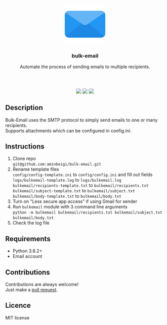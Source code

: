 <p align="center">
<img src="attachments\email.png" width="128" height="128"/>
<br/>
<h3 align="center">bulk-email</h3>
<p align="center">Automate the process of sending emails to multiple recipients.</p>
<h2></h2>
</p>
<br />

<p align="center">
<a href="../../issues"><img src="https://img.shields.io/github/issues/aminbeigi/Bulk-Email.svg?style=flat-square" /></a>
<a href="../../pulls"><img src="https://img.shields.io/github/issues-pr/aminbeigi/Bulk-Email.svg?style=flat-square" /></a>
<img src="https://img.shields.io/github/license/aminbeigi/Bulk-Email?style=flat-square">
</p>

## Description
Bulk-Email uses the SMTP protocol to simply send emails to one or many recipients.  
Supports attachments which can be configured in config.ini.

## Instructions
1. Clone repo  
`git@github.com:aminbeigi/bulk-email.git`
2. Rename template files  
`config/config-template.ini` to `config/config.ini` and fill out fields  
`logs/bulkemail-template.log` to `logs/bulkemail.log`  
`bulkemail/recipients-template.txt` to `bulkemail/recipients.txt`  
`bulkemail/subject-template.txt` to `bulkemail/subject.txt`  
`bulkemail/body-template.txt` to `bulkemail/body.txt`  
3. Turn on "Less secure app access" if using Gmail for sender
4. Run `bulkemail` module with 3 command line arguments      
`python -m bulkemail bulkemail/recipients.txt bulkemail/subject.txt bulkemail/body.txt`   
5. Check the log file

## Requirements
* Python 3.8.2+
* Email account

## Contributions
Contributions are always welcome!  
Just make a [pull request](../../pulls).

## Licence
MIT license
